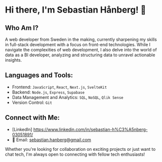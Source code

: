 # Hi there, I'm Sebastian Hånberg! 👋

## Who Am I?
A web developer from Sweden in the making, currently sharpening my skills in full-stack development with a focus on front-end technologies. While I navigate the complexities of web development, I also delve into the world of data as a BI developer, analyzing and structuring data to unravel actionable insights.

## Languages and Tools:
- Frontend: `JavaScript`, `React`, `Next.js`, `SvelteKit`
- Backend: `Node.js`, `Express`, `Supabase`
- Data Management and Analytics: `SQL`, `NoSQL`, `Qlik Sense`
- Version Control: `Git`

## Connect with Me:
- [LinkedIn] https://www.linkedin.com/in/sebastian-h%C3%A5nberg-03051891/
- 📧 Email: sebastian.hanberg@gmail.com

Whether you're looking for collaboration on exciting projects or just want to chat tech, I'm always open to connecting with fellow tech enthusiasts!


<!--
**sebastianhanberg/sebastianhanberg** is a ✨ _special_ ✨ repository because its `README.md` (this file) appears on your GitHub profile.

Here are some ideas to get you started:

- 🔭 I’m currently working on ...
- 🌱 I’m currently learning ...
- 👯 I’m looking to collaborate on ...
- 🤔 I’m looking for help with ...
- 💬 Ask me about ...
- 📫 How to reach me: ...
- 😄 Pronouns: ...
- ⚡ Fun fact: ...
-->
